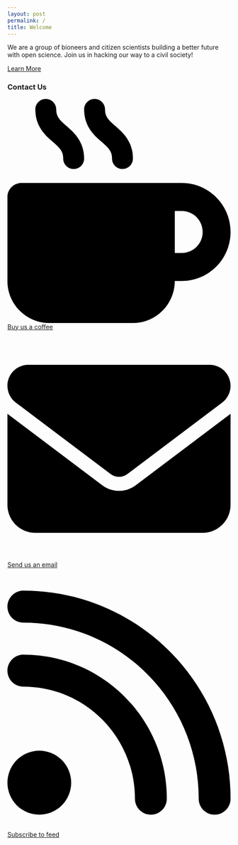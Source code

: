 ```yaml
---
layout: post
permalink: /
title: Welcome
---
```

We are a group of bioneers and citizen scientists building a better future with open science. Join us in hacking our way to a civil society!

<nav><a href="{{ site.baseurl }}/about">Learn More</a></nav>

### Contact Us

<dl>
<svg class="icon" viewBox="0 0 512 512"><path d="M88 0C74.7 0 64 10.7 64 24c0 38.9 23.4 59.4 39.1 73.1l1.1 1C120.5 112.3 128 119.9 128 136c0 13.3 10.7 24 24 24s24-10.7 24-24c0-38.9-23.4-59.4-39.1-73.1l-1.1-1C119.5 47.7 112 40.1 112 24c0-13.3-10.7-24-24-24zM32 192c-17.7 0-32 14.3-32 32V416c0 53 43 96 96 96H288c53 0 96-43 96-96h16c61.9 0 112-50.1 112-112s-50.1-112-112-112H352 32zm352 64h16c26.5 0 48 21.5 48 48s-21.5 48-48 48H384V256zM224 24c0-13.3-10.7-24-24-24s-24 10.7-24 24c0 38.9 23.4 59.4 39.1 73.1l1.1 1C232.5 112.3 240 119.9 240 136c0 13.3 10.7 24 24 24s24-10.7 24-24c0-38.9-23.4-59.4-39.1-73.1l-1.1-1C231.5 47.7 224 40.1 224 24z"/></svg>
<a href="https://ko-fi.com/bioshack" target="_blank">Buy us a coffee</a>
</dl>
<dl>
<svg class="icon" viewBox="0 0 512 512"><path d="M48 64C21.5 64 0 85.5 0 112c0 15.1 7.1 29.3 19.2 38.4L236.8 313.6c11.4 8.5 27 8.5 38.4 0L492.8 150.4c12.1-9.1 19.2-23.3 19.2-38.4c0-26.5-21.5-48-48-48H48zM0 176V384c0 35.3 28.7 64 64 64H448c35.3 0 64-28.7 64-64V176L294.4 339.2c-22.8 17.1-54 17.1-76.8 0L0 176z"/></svg>
<a href="mailto:bio@d8a.org" target="_blank">Send us an email</a>
</dl>
<dl>
<svg class="icon" viewBox="0 0 448 512"><path d="M0 64C0 46.3 14.3 32 32 32c229.8 0 416 186.2 416 416c0 17.7-14.3 32-32 32s-32-14.3-32-32C384 253.6 226.4 96 32 96C14.3 96 0 81.7 0 64zM0 416a64 64 0 1 1 128 0A64 64 0 1 1 0 416zM32 160c159.1 0 288 128.9 288 288c0 17.7-14.3 32-32 32s-32-14.3-32-32c0-123.7-100.3-224-224-224c-17.7 0-32-14.3-32-32s14.3-32 32-32z"/></svg>
<a href="{{ site.baseurl }}/feed" target="_blank">Subscribe to feed</a>
</dl>